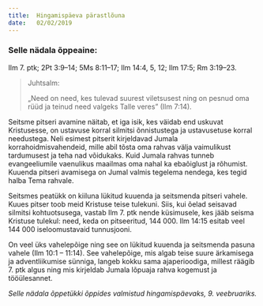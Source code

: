 ```yaml
---
title:  Hingamispäeva pärastlõuna
date:   02/02/2019
---
```


### Selle nädala õppeaine:
Ilm 7. ptk; 2Pt 3:9–14; 5Ms 8:11–17; Ilm 14:4, 5, 12; Ilm 17:5; Rm 3:19–23.

> <p>Juhtsalm:</p>
> „Need on need, kes tulevad suurest viletsusest ning on pesnud oma rüüd ja teinud need valgeks Talle veres” (Ilm 7:14).

Seitsme pitseri avamine näitab, et iga isik, kes väidab end uskuvat Kristusesse, on ustavuse korral silmitsi õnnistustega ja ustavusetuse korral needustega. Neli esimest pitserit kirjeldavad Jumala korrahoidmisvahendeid, mille abil tõsta oma rahvas välja vaimulikust tardumusest ja teha nad võidukaks. Kuid Jumala rahvas tunneb evangeeliumile vaenulikus maailmas oma nahal ka ebaõiglust ja rõhumist. Kuuenda pitseri avamisega on Jumal valmis tegelema nendega, kes tegid halba Tema rahvale.

Seitsmes peatükk on kiiluna lükitud kuuenda ja seitsmenda pitseri vahele. Kuues pitser toob meid Kristuse teise tulekuni. Siis, kui õelad seisavad silmitsi kohtuotsusega, vastab Ilm 7. ptk nende küsimusele, kes jääb seisma Kristuse tulekul: need, keda on pitseeritud, 144 000. Ilm 14:15 esitab veel 144 000 iseloomustavaid tunnusjooni.

On veel üks vahelepõige ning see on lükitud kuuenda ja seitsmenda pasuna vahele (Ilm 10:1 – 11:14). See vahelepõige, mis algab teise suure ärkamisega ja adventliikumise sünniga, langeb kokku sama ajaperioodiga, millest räägib 7. ptk algus ning mis kirjeldab Jumala lõpuaja rahva kogemust ja tööülesannet.

_Selle nädala õppetükki õppides valmistud hingamispäevaks, 9. veebruariks._